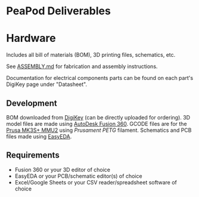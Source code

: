 # PeaPod Deliverables

<!-- TODO: Redo this, see issue -->

# Hardware

Includes all bill of materials (BOM), 3D printing files, schematics, etc.

See [ASSEMBLY.md](../docs/assembly/ASSEMBLY.md) for fabrication and assembly instructions.

Documentation for electrical components parts can be found on each part's DigiKey page under "Datasheet".

## Development

BOM downloaded from [DigiKey](https://www.digikey.ca) (can be directly uploaded for ordering). 3D model files are made using [AutoDesk Fusion 360](https://shop.prusa3d.com/en/3d-printers/181-original-prusa-i3-mk3s-3d-printer.html). GCODE files are for the [Prusa MK3S+ MMU2](https://shop.prusa3d.com/en/3d-printers/181-original-prusa-i3-mk3s-3d-printer.html) using *Prusament PETG* filament. Schematics and PCB files made using [EasyEDA](https://easyeda.com/).

## Requirements

- Fusion 360 or your 3D editor of choice
- EasyEDA or your PCB/schematic editor(s) of choice
- Excel/Google Sheets or your CSV reader/spreadsheet software of choice